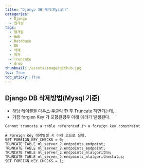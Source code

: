 ```yaml
---
title: "Django DB 제거(Mysql)"
categories:
  - Django
  - 웹개발
tags:
  - 웹개발
  - Web
  - Database
  - DB
  - 삭제
  - 제거
  - Truncate
  - drop
thumbnail: /assets/image/github.jpg
toc: True
toc_sticky: True
---
```


## Django DB 삭제방법(Mysql 기준)
- 해당 테이블을 마우스 우클릭 한 후 Truncate 하면되는데,
- 가끔 forgien Key 가 포함된경우 아래 에러가 발생된다. 
~~~
Cannot truncate a table referenced in a foreign key constraint
~~~

~~~
# Foreign Key 에러발생 시 아래 코드로 실행.
SET FOREIGN_KEY_CHECKS = 0;
TRUNCATE TABLE ml_server_2.endpoints_endpoint;
TRUNCATE TABLE ml_server_2.endpoints_endpoint;
TRUNCATE TABLE ml_server_2.endpoints_mlalgorithm;
TRUNCATE TABLE ml_server_2.endpoints_mlalgorithmstatus;
SET FOREIGN_KEY_CHECKS = 1;
~~~


